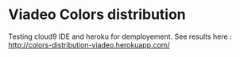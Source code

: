 Viadeo Colors distribution
==========================

Testing cloud9 IDE and heroku for demployement. See results here : http://colors-distribution-viadeo.herokuapp.com/